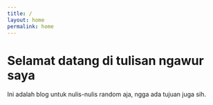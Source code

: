 ```yaml
---
title: /
layout: home
permalink: home
---
```


# Selamat datang di tulisan ngawur saya

Ini adalah blog untuk nulis-nulis random aja, ngga ada tujuan juga sih.
